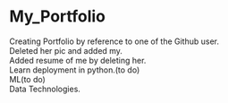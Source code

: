 # My_Portfolio
Creating Portfolio by reference to one of the Github user.
<br>
Deleted her pic and added my.
<br>
Added resume of me by deleting her.
<br>
Learn deployment in python.(to do)
<br>
ML(to do)
<br>
Data Technologies.
